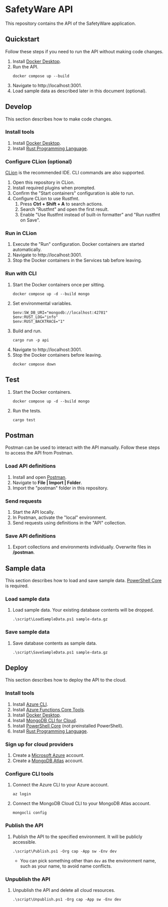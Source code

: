 # SafetyWare API

This repository contains the API of the SafetyWare application.

## Quickstart

Follow these steps if you need to run the API without making code changes.

1. Install [Docker Desktop](https://www.docker.com/products/docker-desktop).
2. Run the API.
   ```
   docker compose up --build
   ```
3. Navigate to http://localhost:3001.
4. Load sample data as described later in this document (optional).

## Develop

This section describes how to make code changes.

### Install tools

1. Install [Docker Desktop](https://www.docker.com/products/docker-desktop).
2. Install [Rust Programming Language](https://www.rust-lang.org/).

### Configure CLion (optional)

[CLion](https://www.jetbrains.com/clion/) is the recommended IDE. CLI commands are also supported.

1. Open this repository in CLion.
2. Install required plugins when prompted.
3. Confirm the "Start containers" configuration is able to run.
4. Configure CLion to use Rustfmt.
    1. Press **Ctrl + Shift + A** to search actions.
    2. Search "Rustfmt" and open the first result.
    3. Enable "Use Rustfmt instead of built-in formatter" and "Run rustfmt on Save".

### Run in CLion

1. Execute the "Run" configuration. Docker containers are started automatically.
2. Navigate to http://localhost:3001.
3. Stop the Docker containers in the Services tab before leaving.

### Run with CLI

1. Start the Docker containers once per sitting.
   ```
   docker compose up -d --build mongo
   ```
2. Set environmental variables.
   ```
   $env:SW_DB_URI="mongodb://localhost:42781"
   $env:RUST_LOG="info"
   $env:RUST_BACKTRACE="1"
   ```
3. Build and run.
   ```
   cargo run -p api
   ```
4. Navigate to http://localhost:3001.
5. Stop the Docker containers before leaving.
   ```
   docker compose down
   ```

## Test

1. Start the Docker containers.
   ```
   docker compose up -d --build mongo
   ```
2. Run the tests.
   ```
   cargo test
   ```

## Postman

Postman can be used to interact with the API manually. Follow these steps to access the API from Postman.

### Load API definitions

1. Install and open [Postman](https://www.postman.com/downloads/).
2. Navigate to **File | Import | Folder**.
3. Import the "postman" folder in this repository.

### Send requests

1. Start the API locally.
2. In Postman, activate the "local" environment.
3. Send requests using definitions in the "API" collection.

### Save API definitions

1. Export collections and environments individually. Overwrite files in **/postman**.

## Sample data

This section describes how to load and save sample
data. [PowerShell Core](https://docs.microsoft.com/en-us/powershell/scripting/install/installing-powershell) is
required.

### Load sample data

1. Load sample data. Your existing database contents will be dropped.
   ```
   .\script\LoadSampleData.ps1 sample-data.gz
   ```

### Save sample data

1. Save database contents as sample data.
   ```
   .\script\SaveSampleData.ps1 sample-data.gz
   ```

## Deploy

This section describes how to deploy the API to the cloud.

### Install tools

1. Install [Azure CLI](https://docs.microsoft.com/en-us/cli/azure/install-azure-cli).
2. Install [Azure Functions Core Tools](https://docs.microsoft.com/en-us/azure/azure-functions/functions-run-local).
3. Install [Docker Desktop](https://www.docker.com/products/docker-desktop).
6. Install [MongoDB CLI for Cloud](https://www.mongodb.com/try/download/mongocli).
5. Install [PowerShell Core](https://docs.microsoft.com/en-us/powershell/scripting/install/installing-powershell) (not
   preinstalled PowerShell).
6. Install [Rust Programming Language](https://www.rust-lang.org/).

### Sign up for cloud providers

1. Create a [Microsoft Azure](https://azure.microsoft.com/en-ca/free/) account.
2. Create a [MongoDB Atlas](https://www.mongodb.com/cloud/atlas/register) account.

### Configure CLI tools

1. Connect the Azure CLI to your Azure account.
   ```
   az login
   ```
2. Connect the MongoDB Cloud CLI to your MongoDB Atlas account.
   ```
   mongocli config
   ```

### Publish the API

1. Publish the API to the specified environment. It will be publicly accessible.
   ```
   .\script\Publish.ps1 -Org cap -App sw -Env dev
   ```
    - You can pick something other than `dev` as the environment name, such as your name, to avoid name conflicts.

### Unpublish the API

1. Unpublish the API and delete all cloud resources.
   ```
   .\script\Unpublish.ps1 -Org cap -App sw -Env dev
   ```